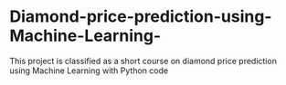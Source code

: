 # Diamond-price-prediction-using-Machine-Learning-
This project is classified as a short course on diamond price prediction using Machine Learning with Python code
